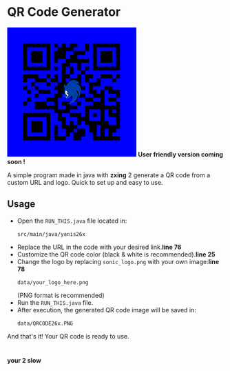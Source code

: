 # QR Code Generator

![QR Code](./ScreenShot/QRCODE26x.PNG)
**User friendly version coming soon !**

A simple program made in java with **zxing** 2 generate a QR code from a custom URL and logo. Quick to set up and easy to use.

## Usage

- Open the `RUN_THIS.java` file located in:
  ```
  src/main/java/yanis26x
  ```
- Replace the URL in the code with your desired link.**line 76**
- Customize the QR code color (black & white is recommended).**line 25**
- Change the logo by replacing `sonic_logo.png` with your own image:**line 78**
  ```
  data/your_logo_here.png
  ```
  (PNG format is recommended)
- Run the `RUN_THIS.java` file.
- After execution, the generated QR code image will be saved in:
  ```
  data/QRCODE26x.PNG
  ```

And that's it! Your QR code is ready to use.
#
**your 2 slow**

